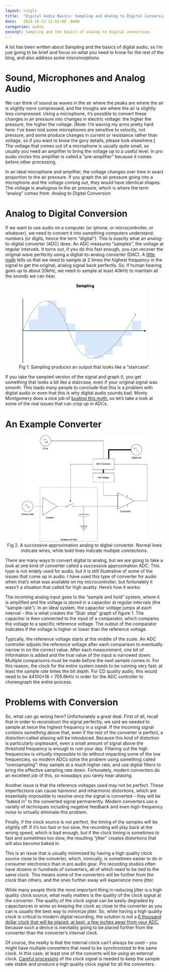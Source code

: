 ```yaml
---
layout: single
title:  "Digital Audio Basics: Sampling and Analog to Digital Conversion"
date:   2024-10-23 12:01:00 -0400
categories: audio
excerpt: Sampling and the basics of analog to digital conversion.
---
```


A lot has been written about Sampling and the basics of digital audio, so I’m just going to be brief and focus on what you need to know for the rest of the blog, and also address some misconceptions

# Sound, Microphones and Analog Audio

We can think of sound as waves in the air where the peaks are where the air is slightly more compressed, and the troughs are where the air is slightly less compressed. Using a microphone, it’s possible to convert these changes in air pressure into changes in electric voltage: the higher the pressure, the higher the voltage. [Note: I’m waving my arms pretty hard here. I’ve been told some microphones are sensitive to velocity, not pressure, and some produce changes in current or resistance rather than voltage, so if you want to know the gory details, please look elsewhere.] The voltage that comes out of a microphone is usually quite small, so usually you need an amplifier to bring the voltage up to a useful level. In pro audio circles this amplifier is called a “pre-amplifier” because it comes before other processing.

In an ideal microphone and amplifier, the voltage changes over time in exact proportion to the air pressure. If you graph the air pressure going into a microphone and the voltage coming out, they would have identical shapes. The voltage is analogous to the air pressure, which is where the term “analog” comes from.
Analog to Digital Conversion

# Analog to Digital Conversion

If we want to use audio on a computer (or iphone, or microcontroller, or whatever), we need to convert it into something computers understand: numbers (or digits, hence the term “digital”). This is exactly what an analog-to-digital converter (ADC) does. An ADC measures “samples”, the voltage at regular intervals. It turns out, if you do this fast enough, you can recover the original wave perfectly using a digital-to-analog converter (DAC). A [little math](https://en.wikipedia.org/wiki/Nyquist%E2%80%93Shannon_sampling_theorem) tells us that we need to sample at 2 times the highest frequency in the signal to get the original, analog signal back perfectly. So, if human hearing goes up to about 20kHz, we need to sample at least 40kHz to maintain all the sounds we can hear.

<figure style="display: block;
  margin-left: auto;
  margin-right: auto;
  max-width: 100%;
  height: auto; text-align: center;">
    <img style="max-width:  400px; margin: auto;" 
		 src="/assets/images/sampling.drawio.png"
         alt="Fig 1. Sampling produces an output that looks like a “staircase”.">
    <figcaption>Fig 1. Sampling produces an output that looks like a “staircase”.</figcaption>
</figure>

If you take the sampled version of the signal and graph it, you get something that looks a bit like a staircase, even if your original signal was smooth. This leads many people to conclude that this is a problem with digital audio or even that this is why digital audio sounds bad. Monty Montgomery does a nice job of [busting this myth](https://www.youtube.com/watch?v=cIQ9IXSUzuM), so let’s take a look at some of the real issues that can crop up in ADCs.

# An Example Converter

<figure style="display: block;
  margin-left: auto;
  margin-right: auto;
  max-width: 100%;
  height: auto; text-align: center;">
    <img style="max-width:  400px; margin: auto;" 
		 src="/assets/images/adc.drawio.png"
         alt="Fig 2. A successive approximation analog to digital converter. Normal lines indicate wires, while bold lines indicate multiple connections.">
    <figcaption>Fig 2. A successive approximation analog to digital converter. Normal lines indicate wires, while bold lines indicate multiple connections.</figcaption>
</figure>

There are many ways to convert digital to analog, but we are going to take a look at one kind of converter called a successive approximation ADC. This type is not widely used for audio, but it is still illustrative of some of the issues that come up in audio. I have used this type of converter for audio when that’s what was available on my microcontroller, but fortunately it wasn’t a situation that called for high quality. Here’s how it works:

The incoming analog input goes to the “sample and hold” system, where it is amplified and the voltage is stored in a capacitor at regular intervals (the “sample rate”). In an ideal system, the capacitor voltage jumps at each interval – this is what creates the “Stair step” graph of figure 1. The capacitor is then connected to the input of a comparator, which compares the voltage to a specific reference voltage. The output of the comparator indicates if the voltage is higher or lower than the reference voltage.

Typically, the reference voltage starts at the middle of the scale. An ADC controller adjusts the reference voltage after each comparison to eventually narrow in on the correct value. After each measurement, one bit of information is added and the true value of the input is narrowed down. Multiple comparisons must be made before the next sample comes in. For this reason, the clock for the entire system needs to be running very fast: at least the sample rate times the bit depth. For CD quality audio, this would need to be 44100*16 = 705.6kHz in order for the ADC controller to choreograph the entire process.

# Problems with Conversion

So, what can go wrong here? Unfortunately a great deal. First of all, recall that in order to reconstruct the signal perfectly, we said we needed to sample at twice the highest frequency in a signal. If the incoming signal contains something above that, even if the rest of the converter is perfect, a distortion called aliasing will be introduced. Because this kind of distortion is particularly unpleasant, even a small amount of signal above the threshold frequency is enough to ruin your day. Filtering out the high frequencies is virtually impossible to do without impacting some of the low frequencies, so modern ADCs solve the problem using something called “oversampling”: they sample at a  much higher rate, and use digital filters to bring the effective sampling rate down. Fortunately, modern converters do an excellent job of this, so nowadays you rarely hear aliasing.

Another issue is that the reference voltages used may not be perfect. These imperfections can cause harmonic and inharmonic distortions, which are essentially impossible to resolve once the signal is converted – they will be “baked in” to the converted signal permanently. Modern converters use a variety of techniques including negative feedback and even high-frequency noise to virtually eliminate this problem.

Finally, if the clock source is not perfect, the timing of the samples will be slightly off. If it’s too fast or too slow, the recording will play back at the wrong speed, which is bad enough, but if the clock timing is sometimes to fast and sometimes too slow, the resulting “jitter” creates distortions that will also become baked in.

This is an issue that is usually minimized by having a high quality clock source close to the converter, which, ironically, is sometimes easier to do in consumer electronics than in pro audio gear. Pro recording studios often have dozens or hundreds of converters, all of which need to be tied to the same clock. This means some of the converters will be further from the clock than others, and the ones further away will experience more jitter.

While many people think the most important thing in reducing jitter is a high quality clock source, what really matters is the quality of the clock signal at the converter. The quality of the clock signal can be easily degraded by capacitances in wires so keeping the clock as close to the converter as you can is usually the best way to minimize jitter. So, while having a high quality clock is critical to modern digital recording, the solution is not a [6 thousand dollar clock that will be placed, at best, a few inches away from your ADC](https://en.antelopeaudio.com/products/10mx/), because such a device is inevitably going to be placed further from the converter than the converter’s internal clock.

Of course, the reality is that the internal clock can’t always be used – you might have multiple converters that need to be synchronized to the same clock. In this case, at least one of the converts will be using an external clock. [Careful processing](https://en.wikipedia.org/wiki/Phase-locked_loop) of the clock signal is needed to keep the sample rate stable and produce a high quality clock signal for all the converters.